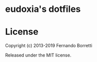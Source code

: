 # eudoxia's dotfiles

# License

Copyright (c) 2013-2019 Fernando Borretti

Released under the MIT license.
